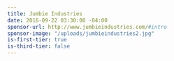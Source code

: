 ```yaml
---
title: Jumbie Industries
date: 2016-09-22 03:30:00 -04:00
sponsor-url: http://www.jumbieindustries.com/#intro
sponsor-image: "/uploads/jumbieindustries2.jpg"
is-first-tier: true
is-third-tier: false
---
```


